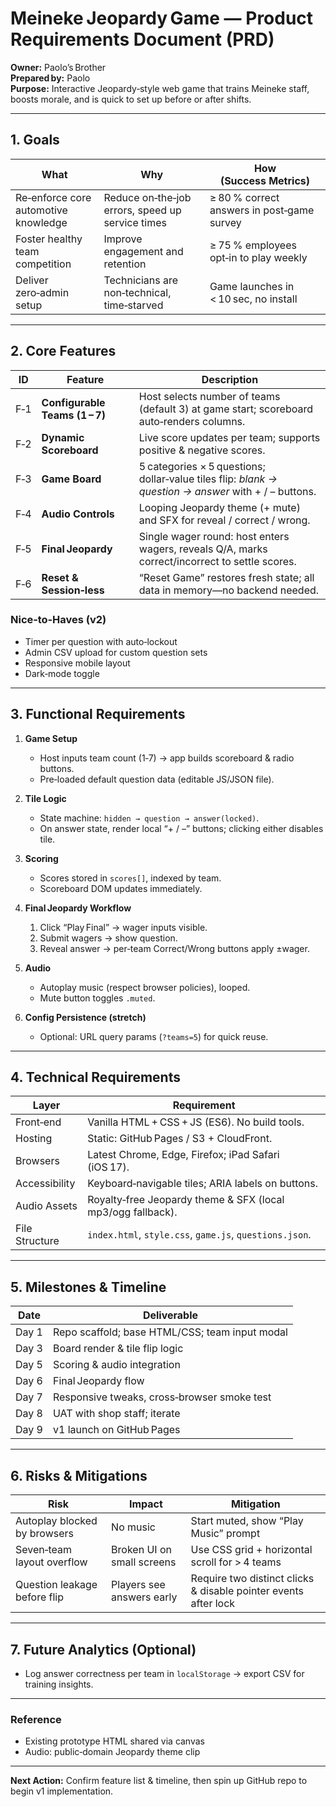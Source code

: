 # Meineke Jeopardy Game — Product Requirements Document (PRD)

**Owner:** Paolo’s Brother  
**Prepared by:** Paolo  
**Purpose:** Interactive Jeopardy‑style web game that trains Meineke staff, boosts morale, and is quick to set up before or after shifts.

---

## 1. Goals

| What | Why | How (Success Metrics) |
|------|-----|-----------------------|
| Re‑enforce core automotive knowledge | Reduce on‑the‑job errors, speed up service times | ≥ 80 % correct answers in post‑game survey |
| Foster healthy team competition | Improve engagement and retention | ≥ 75 % employees opt‑in to play weekly |
| Deliver zero‑admin setup | Technicians are non‑technical, time‑starved | Game launches in < 10 sec, no install |

---

## 2. Core Features

| ID | Feature | Description |
|----|---------|-------------|
| F‑1 | **Configurable Teams (1 – 7)** | Host selects number of teams (default 3) at game start; scoreboard auto‑renders columns. |
| F‑2 | **Dynamic Scoreboard** | Live score updates per team; supports positive & negative scores. |
| F‑3 | **Game Board** | 5 categories × 5 questions; dollar‑value tiles flip: *blank → question → answer* with + / – buttons. |
| F‑4 | **Audio Controls** | Looping Jeopardy theme (+ mute) and SFX for reveal / correct / wrong. |
| F‑5 | **Final Jeopardy** | Single wager round: host enters wagers, reveals Q/A, marks correct/incorrect to settle scores. |
| F‑6 | **Reset & Session‑less** | “Reset Game” restores fresh state; all data in memory—no backend needed. |

### Nice‑to‑Haves (v2)

* Timer per question with auto‑lockout  
* Admin CSV upload for custom question sets  
* Responsive mobile layout  
* Dark‑mode toggle

---

## 3. Functional Requirements

1. **Game Setup**
   * Host inputs team count (1‑7) → app builds scoreboard & radio buttons.
   * Pre‑loaded default question data (editable JS/JSON file).

2. **Tile Logic**
   * State machine: `hidden → question → answer(locked)`.
   * On answer state, render local “+ / –” buttons; clicking either disables tile.

3. **Scoring**
   * Scores stored in `scores[]`, indexed by team.
   * Scoreboard DOM updates immediately.

4. **Final Jeopardy Workflow**
   1. Click “Play Final” → wager inputs visible.
   2. Submit wagers → show question.
   3. Reveal answer → per‑team Correct/Wrong buttons apply ±wager.

5. **Audio**
   * Autoplay music (respect browser policies), looped.
   * Mute button toggles `.muted`.

6. **Config Persistence (stretch)**
   * Optional: URL query params (`?teams=5`) for quick reuse.

---

## 4. Technical Requirements

| Layer | Requirement |
|-------|-------------|
| Front‑end | Vanilla HTML + CSS + JS (ES6). No build tools. |
| Hosting | Static: GitHub Pages / S3 + CloudFront. |
| Browsers | Latest Chrome, Edge, Firefox; iPad Safari (iOS 17). |
| Accessibility | Keyboard‑navigable tiles; ARIA labels on buttons. |
| Audio Assets | Royalty‑free Jeopardy theme & SFX (local mp3/ogg fallback). |
| File Structure | `index.html`, `style.css`, `game.js`, `questions.json`. |

---

## 5. Milestones & Timeline

| Date | Deliverable |
|------|-------------|
| Day 1 | Repo scaffold; base HTML/CSS; team input modal |
| Day 3 | Board render & tile flip logic |
| Day 5 | Scoring & audio integration |
| Day 6 | Final Jeopardy flow |
| Day 7 | Responsive tweaks, cross‑browser smoke test |
| Day 8 | UAT with shop staff; iterate |
| Day 9 | v1 launch on GitHub Pages |

---

## 6. Risks & Mitigations

| Risk | Impact | Mitigation |
|------|--------|------------|
| Autoplay blocked by browsers | No music | Start muted, show “Play Music” prompt |
| Seven‑team layout overflow | Broken UI on small screens | Use CSS grid + horizontal scroll for > 4 teams |
| Question leakage before flip | Players see answers early | Require two distinct clicks & disable pointer events after lock |

---

## 7. Future Analytics (Optional)

* Log answer correctness per team in `localStorage` → export CSV for training insights.

---

### Reference

* Existing prototype HTML shared via canvas  
* Audio: public‑domain Jeopardy theme clip

---

**Next Action:** Confirm feature list & timeline, then spin up GitHub repo to begin v1 implementation.
